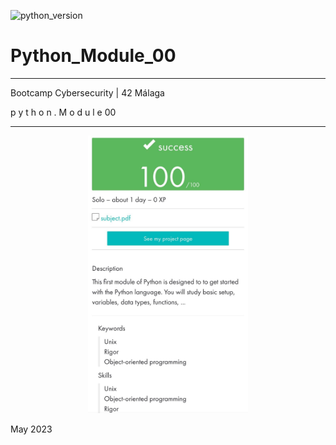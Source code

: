![ [python_version](https://img.shields.io/badge/python-3.9%20%7C%203.10-blue) ](https://img.shields.io/badge/python-3.9%20%7C%203.10-blue)

#     Python_Module_00

_____________________________________
 Bootcamp Cybersecurity | 42 Málaga
 
   p y t h o n . M o d u l e  00
_____________________________________



<p align="center">
  <img src="./Python_Module_00.jpeg" alt="image" width="256"/>
</p>


May 2023
